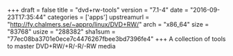+++
draft = false
title = "dvd+rw-tools"
version = "7.1-4"
date = "2016-09-23T17:35:44"
categories = ['apps']
upstreamurl = "http://fy.chalmers.se/~appro/linux/DVD+RW/"
arch = "x86_64"
size = "83768"
usize = "288382"
sha1sum = "77ec08ba3701e0ece7c4476267fbee3bd7396fe4"
+++
A collection of tools to master DVD+RW/+R/-R/-RW media